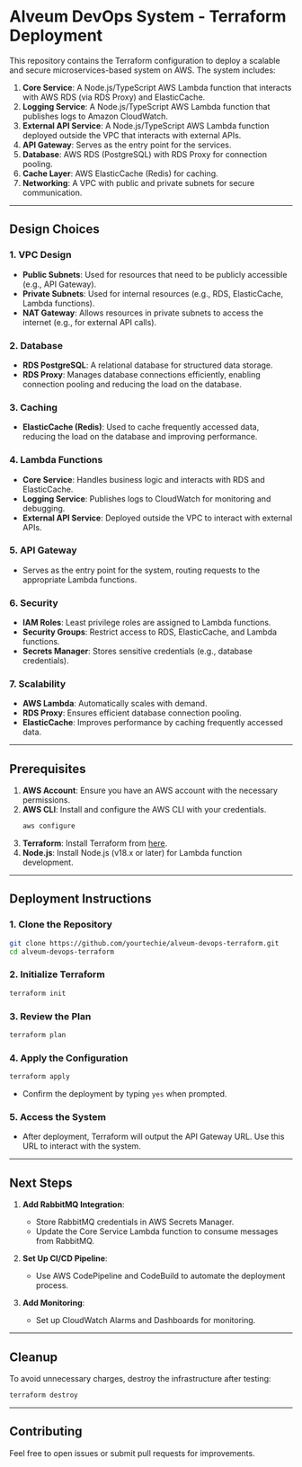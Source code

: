 
# **Alveum DevOps System - Terraform Deployment**

This repository contains the Terraform configuration to deploy a scalable and secure microservices-based system on AWS. The system includes:

1. **Core Service**: A Node.js/TypeScript AWS Lambda function that interacts with AWS RDS (via RDS Proxy) and ElasticCache.
2. **Logging Service**: A Node.js/TypeScript AWS Lambda function that publishes logs to Amazon CloudWatch.
3. **External API Service**: A Node.js/TypeScript AWS Lambda function deployed outside the VPC that interacts with external APIs.
4. **API Gateway**: Serves as the entry point for the services.
5. **Database**: AWS RDS (PostgreSQL) with RDS Proxy for connection pooling.
6. **Cache Layer**: AWS ElasticCache (Redis) for caching.
7. **Networking**: A VPC with public and private subnets for secure communication.

---

## **Design Choices**

### **1. VPC Design**
- **Public Subnets**: Used for resources that need to be publicly accessible (e.g., API Gateway).
- **Private Subnets**: Used for internal resources (e.g., RDS, ElasticCache, Lambda functions).
- **NAT Gateway**: Allows resources in private subnets to access the internet (e.g., for external API calls).

### **2. Database**
- **RDS PostgreSQL**: A relational database for structured data storage.
- **RDS Proxy**: Manages database connections efficiently, enabling connection pooling and reducing the load on the database.

### **3. Caching**
- **ElasticCache (Redis)**: Used to cache frequently accessed data, reducing the load on the database and improving performance.

### **4. Lambda Functions**
- **Core Service**: Handles business logic and interacts with RDS and ElasticCache.
- **Logging Service**: Publishes logs to CloudWatch for monitoring and debugging.
- **External API Service**: Deployed outside the VPC to interact with external APIs.

### **5. API Gateway**
- Serves as the entry point for the system, routing requests to the appropriate Lambda functions.

### **6. Security**
- **IAM Roles**: Least privilege roles are assigned to Lambda functions.
- **Security Groups**: Restrict access to RDS, ElasticCache, and Lambda functions.
- **Secrets Manager**: Stores sensitive credentials (e.g., database credentials).

### **7. Scalability**
- **AWS Lambda**: Automatically scales with demand.
- **RDS Proxy**: Ensures efficient database connection pooling.
- **ElasticCache**: Improves performance by caching frequently accessed data.

---

## **Prerequisites**

1. **AWS Account**: Ensure you have an AWS account with the necessary permissions.
2. **AWS CLI**: Install and configure the AWS CLI with your credentials.
   ```bash
   aws configure
   ```
3. **Terraform**: Install Terraform from [here](https://learn.hashicorp.com/tutorials/terraform/install-cli).
4. **Node.js**: Install Node.js (v18.x or later) for Lambda function development.

---

## **Deployment Instructions**

### **1. Clone the Repository**
```bash
git clone https://github.com/yourtechie/alveum-devops-terraform.git
cd alveum-devops-terraform
```

### **2. Initialize Terraform**
```bash
terraform init
```

### **3. Review the Plan**
```bash
terraform plan
```

### **4. Apply the Configuration**
```bash
terraform apply
```
- Confirm the deployment by typing `yes` when prompted.

### **5. Access the System**
- After deployment, Terraform will output the API Gateway URL. Use this URL to interact with the system.

---

## **Next Steps**
1. **Add RabbitMQ Integration**:
   - Store RabbitMQ credentials in AWS Secrets Manager.
   - Update the Core Service Lambda function to consume messages from RabbitMQ.

2. **Set Up CI/CD Pipeline**:
   - Use AWS CodePipeline and CodeBuild to automate the deployment process.

3. **Add Monitoring**:
   - Set up CloudWatch Alarms and Dashboards for monitoring.

---

## **Cleanup**
To avoid unnecessary charges, destroy the infrastructure after testing:
```bash
terraform destroy
```

---

## **Contributing**
Feel free to open issues or submit pull requests for improvements.

